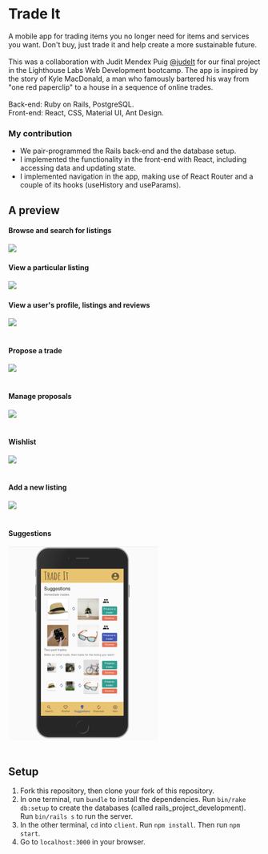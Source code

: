 # Trade It

A mobile app for trading items you no longer need for items and services you want. Don't buy, just trade it and help create a more sustainable future.<br/><br/>
This was a collaboration with Judit Mendex Puig [@judeIt](https://github.com/judeIt) for our final project in the Lighthouse Labs Web Development bootcamp. The app is inspired by the story of Kyle MacDonald, a man who famously bartered his way from "one red paperclip" to a house in a sequence of online trades.<br/><br/>
Back-end: Ruby on Rails, PostgreSQL. <br/>
Front-end: React, CSS, Material UI, Ant Design.<br/>

### My contribution
- We pair-programmed the Rails back-end and the database setup.
- I implemented the functionality in the front-end with React, including accessing data and updating state. 
- I implemented navigation in the app, making use of React Router and a couple of its hooks (useHistory and useParams).

## A preview

  #### Browse and search for listings
  <img src="docs/01_Browse_and_search_for_items.gif" width="300"/>

  #### View a particular listing
  <img src="docs/02_Go_particular_listing.gif" width="300"/>

  #### View a user's profile, listings and reviews
  <img src="docs/03_Go_user_profile.gif" width="300"/><br /><br />

  #### Propose a trade
  <img src="docs/04_Propose_trade.gif" width="300"/><br /><br />

  #### Manage proposals
  <img src="docs/05_Proposals_tab.gif" width="300"/><br /><br />

  #### Wishlist
  <img src="docs/06_Wishlist_tab.gif" width="300"/><br /><br />

  #### Add a new listing
  <img src="docs/07_New_listing.gif" width="300"/><br /><br />

  #### Suggestions
  <img src="docs/08_Suggestions.png" width="300"/><br /><br />


## Setup
1. Fork this repository, then clone your fork of this repository.
2. In one terminal, run `bundle` to install the dependencies. Run `bin/rake db:setup` to create the databases (called rails_project_development). Run `bin/rails s` to run the server.
3. In the other terminal, `cd` into `client`. Run `npm install`. Then run `npm start`.
4. Go to `localhost:3000` in your browser.
